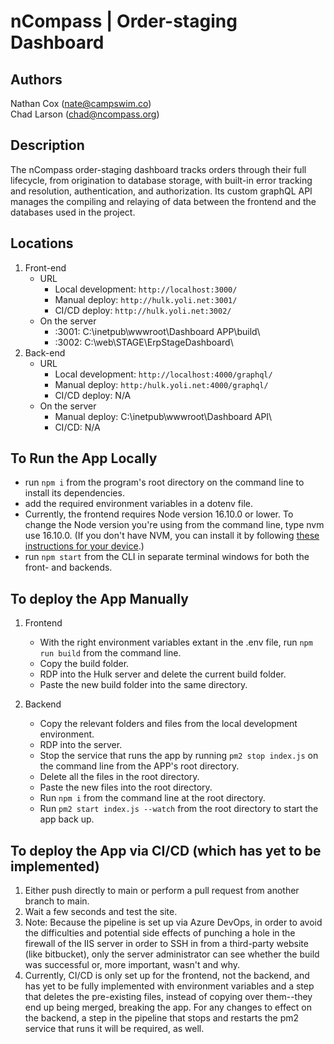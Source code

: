 # nCompass | Order-staging Dashboard

## Authors

Nathan Cox (<nate@campswim.co>)  
Chad Larson (<chad@ncompass.org>)

## Description

The nCompass order-staging dashboard tracks orders through their full lifecycle, from origination to database storage, with built-in error tracking and resolution, authentication, and authorization. Its custom graphQL API manages the compiling and relaying of data between the frontend and the databases used in the project.

## Locations

1. Front-end
    - URL
      - Local development: `http://localhost:3000/`
      - Manual deploy: `http://hulk.yoli.net:3001/`
      - CI/CD deploy: `http://hulk.yoli.net:3002/`
    - On the server
      - :3001: C:\inetpub\wwwroot\Dashboard APP\build\
      - :3002: C:\web\STAGE\ErpStageDashboard\
2. Back-end
    - URL
      - Local development: `http://localhost:4000/graphql/`
      - Manual deploy: `http:/hulk.yoli.net:4000/graphql/`
      - CI/CD deploy: N/A
    - On the server
      - Manual deploy: C:\inetpub\wwwroot\Dashboard API\
      - CI/CD: N/A

## To Run the App Locally

- run `npm i` from the program's root directory on the command line to install its dependencies.
- add the required environment variables in a dotenv file.
- Currently, the frontend requires Node version 16.10.0 or lower. To change the Node version you're using from the command line, type nvm use 16.10.0. (If you don't have NVM, you can install it by following [these instructions for your device](https://www.freecodecamp.org/news/node-version-manager-nvm-install-guide/).)
- run `npm start` from the CLI in separate terminal windows for both the front- and backends.

## To deploy the App Manually

1. Frontend
  
    - With the right environment variables extant in the .env file, run `npm run build` from the command line.
    - Copy the build folder.
    - RDP into the Hulk server and delete the current build folder.
    - Paste the new build folder into the same directory.

2. Backend

    - Copy the relevant folders and files from the local development environment.
    - RDP into the server.
    - Stop the service that runs the app by running `pm2 stop index.js` on the command line from the APP's root directory.
    - Delete all the files in the root directory.
    - Paste the new files into the root directory.
    - Run `npm i` from the command line at the root directory.
    - Run `pm2 start index.js --watch` from the root directory to start the app back up.

## To deploy the App via CI/CD (which has yet to be implemented)

1. Either push directly to main or perform a pull request from another branch to main.
2. Wait a few seconds and test the site.
3. Note: Because the pipeline is set up via Azure DevOps, in order to avoid the difficulties and potential side effects of punching a hole in the firewall of the IIS server in order to SSH in from a third-party website (like bitbucket), only the server administrator can see whether the build was successful or, more important, wasn't and why.
4. Currently, CI/CD is only set up for the frontend, not the backend, and has yet to be fully implemented with environment variables and a step that deletes the pre-existing files, instead of copying over them--they end up being merged, breaking the app. For any changes to effect on the backend, a step in the pipeline that stops and restarts the pm2 service that runs it will be required, as well.
